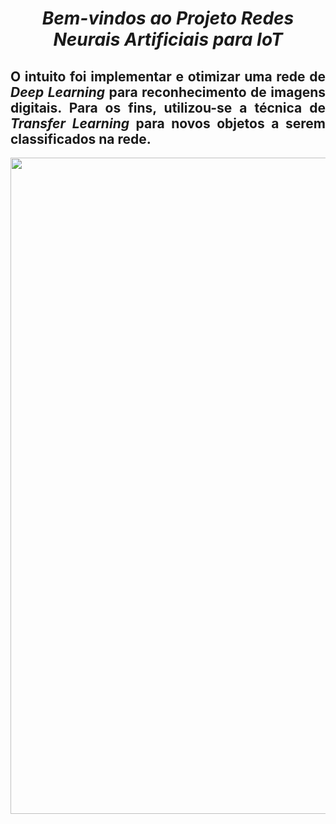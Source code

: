 <span align="center">

#  *Bem-vindos ao Projeto Redes Neurais Artificiais para IoT*
 
</span>

<span align="justify">

## O intuito foi implementar e otimizar uma rede de *Deep Learning* para reconhecimento de imagens digitais. Para os fins, utilizou-se a técnica de *Transfer Learning* para novos objetos a serem classificados na rede.
 
 </span>
 
<div align="center">
<img src="https://agenciaopen.com/wp-content/uploads/2017/08/shutterstock_619552286-1.jpg" width="1050px" />
</div>
